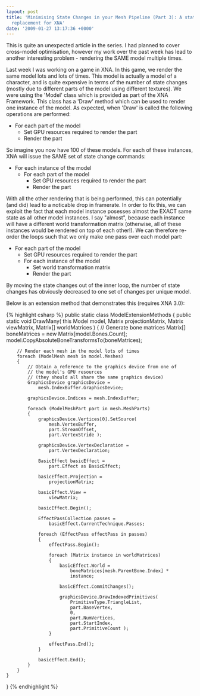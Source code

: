 ```yaml
---
layout: post
title: 'Minimising State Changes in your Mesh Pipeline (Part 3): A state-optimal Model.Draw
  replacement for XNA'
date: '2009-01-27 13:17:36 +0000'
---
```


This is quite an unexpected article in the series. I had planned to cover cross-model optimisation, however my work over the past week has lead to another interesting problem - rendering the SAME model multiple times.

Last week I was working on a game in XNA. In this game, we render the same model lots and lots of times. This model is actually a model of a character, and is quite expensive in terms of the number of state changes (mostly due to different parts of the model using different textures). We were using the 'Model' class which is provided as part of the XNA Framework. This class has a 'Draw' method which can be used to render one instance of the model. As expected, when 'Draw' is called the following operations are performed:

* For each part of the model
	* Set GPU resources required to render the part
	* Render the part

So imagine you now have 100 of these models. For each of these instances, XNA will issue the SAME set of state change commands:

* For each instance of the model
	* For each part of the model
		* Set GPU resources required to render the part
		* Render the part

With all the other rendering that is being performed, this can potentially (and did) lead to a noticable drop in framerate. In order to fix this, we can exploit the fact that each model instance posesses almost the EXACT same state as all other model instances. I say "almost", because each instance will have a different world transformation matrix (otherwise, all of these instances would be rendered on top of each other!). We can therefore re-order the loops such that we only make one pass over each model part:

* For each part of the model
	* Set GPU resources required to render the part
	* For each instance of the model
		* Set world transformation matrix
		* Render the part

By moving the state changes out of the inner loop, the number of state changes has obviously decreased to one set of changes per unique model.

Below is an extension method that demonstrates this (requires XNA 3.0):

{% highlight csharp %}
public static class ModelExtensionMethods
{
    public static void
    DrawMany(
        this Model model,
        Matrix projectionMatrix,
        Matrix viewMatrix,
        Matrix[] worldMatrices
    )
    {
        // Generate bone matrices
        Matrix[] boneMatrices = new Matrix[model.Bones.Count];
        model.CopyAbsoluteBoneTransformsTo(boneMatrices);

        // Render each mesh in the model lots of times
        foreach (ModelMesh mesh in model.Meshes)
        {
            // Obtain a reference to the graphics device from one of
            // the model's GPU resources
            // (they should all share the same graphics device)
            GraphicsDevice graphicsDevice =
                mesh.IndexBuffer.GraphicsDevice;

            graphicsDevice.Indices = mesh.IndexBuffer;

            foreach (ModelMeshPart part in mesh.MeshParts)
            {
                graphicsDevice.Vertices[0].SetSource(
                    mesh.VertexBuffer,
                    part.StreamOffset,
                    part.VertexStride );

                graphicsDevice.VertexDeclaration =
                    part.VertexDeclaration;

                BasicEffect basicEffect =
                    part.Effect as BasicEffect;

                basicEffect.Projection =
                    projectionMatrix;

                basicEffect.View =
                    viewMatrix;

                basicEffect.Begin();

                EffectPassCollection passes =
                    basicEffect.CurrentTechnique.Passes;

                foreach (EffectPass effectPass in passes)
                {
                    effectPass.Begin();

                    foreach (Matrix instance in worldMatrices)
                    {
                        basicEffect.World =
                            boneMatrices[mesh.ParentBone.Index] *
                            instance;

                        basicEffect.CommitChanges();

                        graphicsDevice.DrawIndexedPrimitives(
                            PrimitiveType.TriangleList,
                            part.BaseVertex,
                            0,
                            part.NumVertices,
                            part.StartIndex,
                            part.PrimitiveCount );
                    }

                    effectPass.End();
                }

                basicEffect.End();
            }
        }
    }
}
{% endhighlight %}
